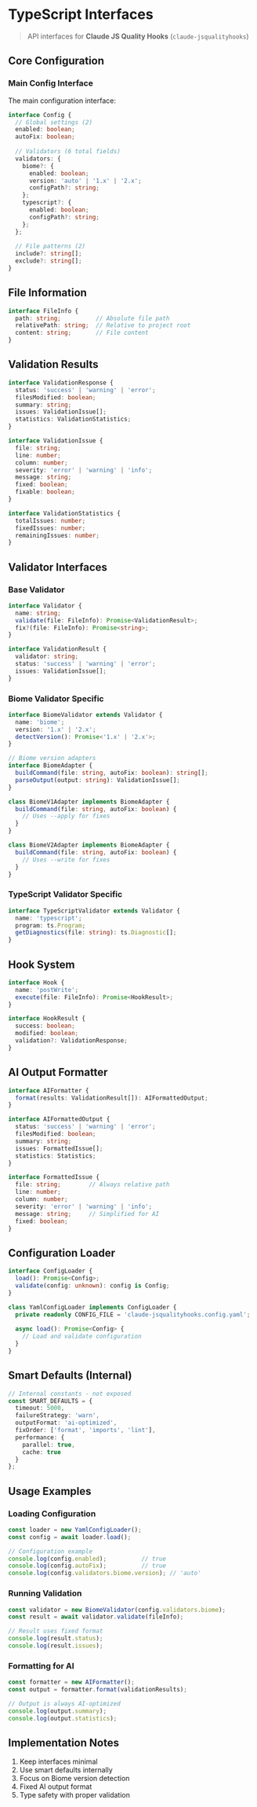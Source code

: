 # TypeScript Interfaces

> API interfaces for **Claude JS Quality Hooks** (`claude-jsqualityhooks`)

## Core Configuration

### Main Config Interface

The main configuration interface:

```typescript
interface Config {
  // Global settings (2)
  enabled: boolean;
  autoFix: boolean;
  
  // Validators (6 total fields)
  validators: {
    biome?: {
      enabled: boolean;
      version: 'auto' | '1.x' | '2.x';
      configPath?: string;
    };
    typescript?: {
      enabled: boolean;
      configPath?: string;
    };
  };
  
  // File patterns (2)
  include?: string[];
  exclude?: string[];
}
```

## File Information

```typescript
interface FileInfo {
  path: string;          // Absolute file path
  relativePath: string;  // Relative to project root
  content: string;       // File content
}
```

## Validation Results

```typescript
interface ValidationResponse {
  status: 'success' | 'warning' | 'error';
  filesModified: boolean;
  summary: string;
  issues: ValidationIssue[];
  statistics: ValidationStatistics;
}

interface ValidationIssue {
  file: string;
  line: number;
  column: number;
  severity: 'error' | 'warning' | 'info';
  message: string;
  fixed: boolean;
  fixable: boolean;
}

interface ValidationStatistics {
  totalIssues: number;
  fixedIssues: number;
  remainingIssues: number;
}
```

## Validator Interfaces

### Base Validator

```typescript
interface Validator {
  name: string;
  validate(file: FileInfo): Promise<ValidationResult>;
  fix?(file: FileInfo): Promise<string>;
}

interface ValidationResult {
  validator: string;
  status: 'success' | 'warning' | 'error';
  issues: ValidationIssue[];
}
```

### Biome Validator Specific

```typescript
interface BiomeValidator extends Validator {
  name: 'biome';
  version: '1.x' | '2.x';
  detectVersion(): Promise<'1.x' | '2.x'>;
}

// Biome version adapters
interface BiomeAdapter {
  buildCommand(file: string, autoFix: boolean): string[];
  parseOutput(output: string): ValidationIssue[];
}

class BiomeV1Adapter implements BiomeAdapter {
  buildCommand(file: string, autoFix: boolean) {
    // Uses --apply for fixes
  }
}

class BiomeV2Adapter implements BiomeAdapter {
  buildCommand(file: string, autoFix: boolean) {
    // Uses --write for fixes
  }
}
```

### TypeScript Validator Specific

```typescript
interface TypeScriptValidator extends Validator {
  name: 'typescript';
  program: ts.Program;
  getDiagnostics(file: string): ts.Diagnostic[];
}
```

## Hook System

```typescript
interface Hook {
  name: 'postWrite';
  execute(file: FileInfo): Promise<HookResult>;
}

interface HookResult {
  success: boolean;
  modified: boolean;
  validation?: ValidationResponse;
}
```

## AI Output Formatter

```typescript
interface AIFormatter {
  format(results: ValidationResult[]): AIFormattedOutput;
}

interface AIFormattedOutput {
  status: 'success' | 'warning' | 'error';
  filesModified: boolean;
  summary: string;
  issues: FormattedIssue[];
  statistics: Statistics;
}

interface FormattedIssue {
  file: string;        // Always relative path
  line: number;
  column: number;
  severity: 'error' | 'warning' | 'info';
  message: string;     // Simplified for AI
  fixed: boolean;
}
```

## Configuration Loader

```typescript
interface ConfigLoader {
  load(): Promise<Config>;
  validate(config: unknown): config is Config;
}

class YamlConfigLoader implements ConfigLoader {
  private readonly CONFIG_FILE = 'claude-jsqualityhooks.config.yaml';
  
  async load(): Promise<Config> {
    // Load and validate configuration
  }
}
```

## Smart Defaults (Internal)

```typescript
// Internal constants - not exposed
const SMART_DEFAULTS = {
  timeout: 5000,
  failureStrategy: 'warn',
  outputFormat: 'ai-optimized',
  fixOrder: ['format', 'imports', 'lint'],
  performance: {
    parallel: true,
    cache: true
  }
};
```


## Usage Examples

### Loading Configuration

```typescript
const loader = new YamlConfigLoader();
const config = await loader.load();

// Configuration example
console.log(config.enabled);          // true
console.log(config.autoFix);          // true
console.log(config.validators.biome.version); // 'auto'
```

### Running Validation

```typescript
const validator = new BiomeValidator(config.validators.biome);
const result = await validator.validate(fileInfo);

// Result uses fixed format
console.log(result.status);
console.log(result.issues);
```

### Formatting for AI

```typescript
const formatter = new AIFormatter();
const output = formatter.format(validationResults);

// Output is always AI-optimized
console.log(output.summary);
console.log(output.statistics);
```

## Implementation Notes

1. Keep interfaces minimal
2. Use smart defaults internally
3. Focus on Biome version detection
4. Fixed AI output format
5. Type safety with proper validation